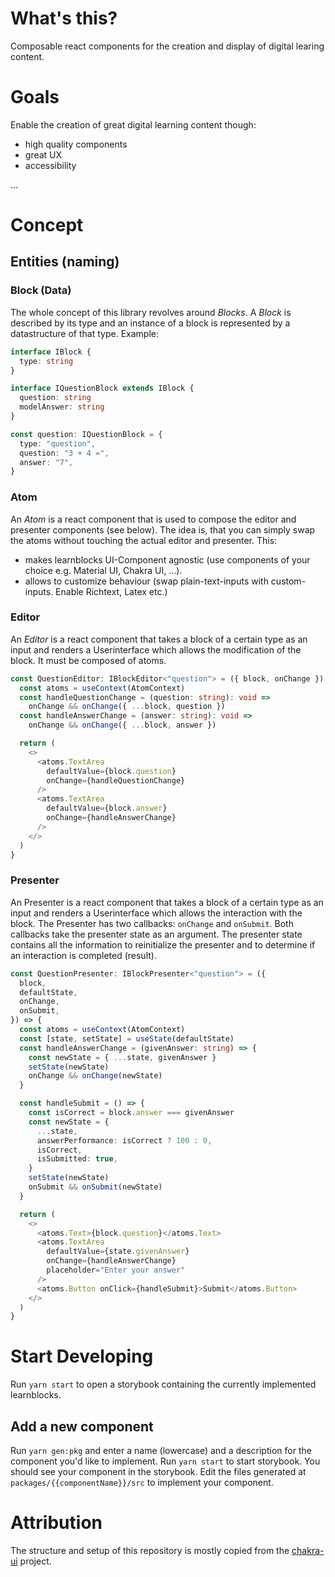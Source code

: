# What's this?

Composable react components for the creation and display of digital learing
content.

# Goals

Enable the creation of great digital learning content though:

- high quality components
- great UX
- accessibility

...

# Concept

## Entities (naming)

### Block (Data)

The whole concept of this library revolves around _Blocks_. A _Block_ is
described by its type and an instance of a block is represented by a
datastructure of that type. Example:

```typescript
interface IBlock {
  type: string
}

interface IQuestionBlock extends IBlock {
  question: string
  modelAnswer: string
}

const question: IQuestionBlock = {
  type: "question",
  question: "3 + 4 =",
  answer: "7",
}
```

### Atom

An _Atom_ is a react component that is used to compose the editor and presenter
components (see below). The idea is, that you can simply swap the atoms without
touching the actual editor and presenter. This:

- makes learnblocks UI-Component agnostic (use components of your choice e.g.
  Material UI, Chakra UI, ...).
- allows to customize behaviour (swap plain-text-inputs with custom-inputs.
  Enable Richtext, Latex etc.)

### Editor

An _Editor_ is a react component that takes a block of a certain type as an
input and renders a Userinterface which allows the modification of the block. It
must be composed of atoms.

```typescript
const QuestionEditor: IBlockEditor<"question"> = ({ block, onChange }) => {
  const atoms = useContext(AtomContext)
  const handleQuestionChange = (question: string): void =>
    onChange && onChange({ ...block, question })
  const handleAnswerChange = (answer: string): void =>
    onChange && onChange({ ...block, answer })

  return (
    <>
      <atoms.TextArea
        defaultValue={block.question}
        onChange={handleQuestionChange}
      />
      <atoms.TextArea
        defaultValue={block.answer}
        onChange={handleAnswerChange}
      />
    </>
  )
}
```

### Presenter

An Presenter is a react component that takes a block of a certain type as an
input and renders a Userinterface which allows the interaction with the block.
The Presenter has two callbacks: `onChange` and `onSubmit`. Both callbacks take
the presenter state as an argument. The presenter state contains all the
information to reinitialize the presenter and to determine if an interaction is
completed (result).

```typescript
const QuestionPresenter: IBlockPresenter<"question"> = ({
  block,
  defaultState,
  onChange,
  onSubmit,
}) => {
  const atoms = useContext(AtomContext)
  const [state, setState] = useState(defaultState)
  const handleAnswerChange = (givenAnswer: string) => {
    const newState = { ...state, givenAnswer }
    setState(newState)
    onChange && onChange(newState)
  }

  const handleSubmit = () => {
    const isCorrect = block.answer === givenAnswer
    const newState = {
      ...state,
      answerPerformance: isCorrect ? 100 : 0,
      isCorrect,
      isSubmitted: true,
    }
    setState(newState)
    onSubmit && onSubmit(newState)
  }

  return (
    <>
      <atoms.Text>{block.question}</atoms.Text>
      <atoms.TextArea
        defaultValue={state.givenAnswer}
        onChange={handleAnswerChange}
        placeholder="Enter your answer"
      />
      <atoms.Button onClick={handleSubmit}>Submit</atoms.Button>
    </>
  )
}
```

# Start Developing

Run `yarn start` to open a storybook containing the currently implemented
learnblocks.

## Add a new component

Run `yarn gen:pkg` and enter a name (lowercase) and a description for the
component you'd like to implement. Run `yarn start` to start storybook. You
should see your component in the storybook. Edit the files generated at
`packages/{{componentName}}/src` to implement your component.

# Attribution

The structure and setup of this repository is mostly copied from the
[chakra-ui](https://github.com/chakra-ui/chakra-ui/) project.
